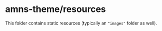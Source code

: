 # amns-theme/resources

This folder contains static resources (typically an `"images"` folder as well).

